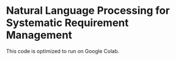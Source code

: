 # Natural Language Processing for Systematic Requirement Management

This code is optimized to run on Google Colab.
